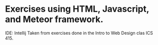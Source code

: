 # Exercises using HTML, Javascript, and Meteor framework.
IDE: Intellij
Taken from exercises done in the Intro to Web Design clas ICS 415.

